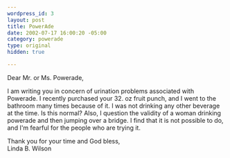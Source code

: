 ```yaml
--- 
wordpress_id: 3
layout: post
title: PowerAde
date: 2002-07-17 16:00:20 -05:00
category: powerade
type: original
hidden: true

---
```

Dear Mr. or Ms. Powerade,

I am writing you in concern of urination problems associated with Powerade. I recently purchased your 32. oz fruit punch, and I went to the bathroom many times because of it. I was not drinking any other beverage at the time. Is this normal? Also, I question the validity of a woman drinking powerade and then jumping over a bridge. I find that it is not possible to do, and I'm fearful for the people who are trying it.

Thank you for your time and God bless,  
Linda B. Wilson
